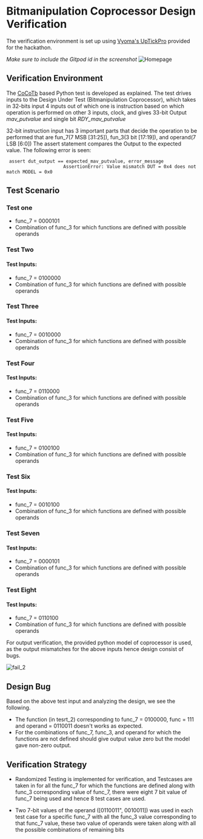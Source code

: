 # Bitmanipulation Coprocessor Design Verification

The verification environment is set up using [Vyoma's UpTickPro](https://vyomasystems.com) provided for the hackathon.

*Make sure to include the Gitpod id in the screenshot*
![Homepage](https://user-images.githubusercontent.com/84724429/181875766-d7eb2fb8-7533-4c73-8611-de5b3f0a7e28.jpg)
## Verification Environment

The [CoCoTb](https://www.cocotb.org/) based Python test is developed as explained. The test drives inputs to the Design Under Test (Bitmanipulation Coprocessor), which takes in 32-bits input 4 inputs out of which one is instruction based on which operation is performed on other 3 inputs, clock, and gives 33-bit Output *mav_putvalue* and single bit *RDY_mav_putvalue* 

32-bit instruction input has 3 important parts that decide the operation to be performed that are fun_7(7 MSB [31:25]), fun_3(3 bit [17:19]), and operand(7 LSB [6:0])
The assert statement compares the Output to the expected value.
The following error is seen:
```
 assert dut_output == expected_mav_putvalue, error_message
                     AssertionError: Value mismatch DUT = 0x4 does not match MODEL = 0x0
```
## Test Scenario 
### Test one
- func_7 = 0000101
- Combination of func_3 for which functions are defined with possible operands

### Test Two
#### Test Inputs: 
- func_7 = 0100000
- Combination of func_3 for which functions are defined with possible operands

### Test Three
#### Test Inputs: 
- func_7 = 0010000
- Combination of func_3 for which functions are defined with possible operands

### Test Four
#### Test Inputs: 
- func_7 = 0110000
- Combination of func_3 for which functions are defined with possible operands

### Test Five
#### Test Inputs: 
- func_7 = 0100100
- Combination of func_3 for which functions are defined with possible operands

### Test Six
#### Test Inputs: 
- func_7 = 0010100
- Combination of func_3 for which functions are defined with possible operands

### Test Seven
#### Test Inputs: 
- func_7 = 0000101
- Combination of func_3 for which functions are defined with possible operands

### Test Eight
#### Test Inputs: 
- func_7 = 0110100
- Combination of func_3 for which functions are defined with possible operands

For output verification, the provided python model of coprocessor is used, 
as the output mismatches for the above inputs hence design consist of bugs.

![fail_2](https://user-images.githubusercontent.com/84724429/182191209-3ea58ae5-5ebe-46e0-9191-1b2486225cd5.jpg)


## Design Bug
Based on the above test input and analyzing the design, we see the following.

- The function (in tesrt_2) corresponding to func_7 = 0100000, func = 111 and operand = 0110011 doesn't works as expected.
- For the combinations of func_7, func_3, and operand for which the functions are not defined should give output value zero but the model gave non-zero output.
 
## Verification Strategy
- Randomized Testing is implemented for verification, and Testcases are taken in for all the func_7 for which the functions are defined along with func_3 corresponding value of func_7, there were eight 7 bit value of func_7 being used and hence 8 test cases are used.

- Two 7-bit values of the operand ([0110011", 0010011]) was used  in each test case for a specific func_7 with all the func_3 value corresponding to that func_7 value, these two value of operands were taken along with all the possible combinations of remaining bits



